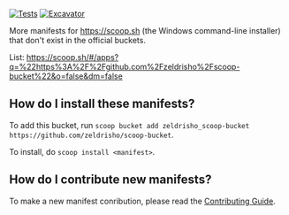 [![Tests](https://github.com/zeldrisho/scoop-bucket/actions/workflows/ci.yml/badge.svg)](https://github.com/zeldrisho/scoop-bucket/actions/workflows/ci.yml) [![Excavator](https://github.com/zeldrisho/scoop-bucket/actions/workflows/excavator.yml/badge.svg)](https://github.com/zeldrisho/scoop-bucket/actions/workflows/excavator.yml)

More manifests for https://scoop.sh (the Windows command-line installer) that don't exist in the official buckets.

List: https://scoop.sh/#/apps?q=%22https%3A%2F%2Fgithub.com%2Fzeldrisho%2Fscoop-bucket%22&o=false&dm=false

How do I install these manifests?
---------------------------------

To add this bucket, run `scoop bucket add zeldrisho_scoop-bucket https://github.com/zeldrisho/scoop-bucket`.

To install, do `scoop install <manifest>`.

How do I contribute new manifests?
----------------------------------

To make a new manifest conribution, please read the [Contributing Guide](https://github.com/ScoopInstaller/.github/blob/main/.github/CONTRIBUTING.md).
